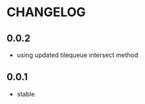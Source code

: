 CHANGELOG
=========

0.0.2
-----
* using updated tilequeue intersect method 

0.0.1
-----
* stable

